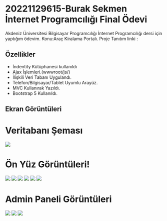 
# 20221129615-Burak Sekmen İnternet Programcılığı Final Ödevi

Akdeniz Üniversitesi Bilgisayar Programcılığı İnternet Programcılığı dersi için yaptığım ödevim.
Konu:Araç Kiralama Portalı. Proje Tanıtım linki : 


## Özellikler

- İndentity Kütüphanesi kullanıldı
- Ajax İşlemleri.(wwwroot/js/)
- İlişkili Veri Tabanı Uygulandı.
- Telefon/Bilgisayar/Tablet Uyumlu Arayüz.
- MVC Kullanırak Yazıldı.
- Bootstrap 5 Kullanıldı.


  
## Ekran Görüntüleri
<h1>Veritabanı Şeması</h1>
<img src="https://i.hizliresim.com/4acpeo1.png">


<h1>Ön Yüz Görüntüleri!</h1>
<img src="https://i.hizliresim.com/mduv1zm.png">
<img src="https://i.hizliresim.com/rfdl289.jpg">
<img src="https://i.hizliresim.com/snvm1bb.png">
<img src="https://i.hizliresim.com/5afmx9r.jpg">
<img src="https://i.hizliresim.com/3kzqz0b.png">
<img src="https://i.hizliresim.com/g7nay4u.jpg">


<h1>Admin Paneli Görüntüleri</h1>
<img src="https://i.hizliresim.com/7d601cl.jpg">
<img src="https://i.hizliresim.com/75fuv26.jpg">
<img src="https://i.hizliresim.com/5mcrwse.jpg">
